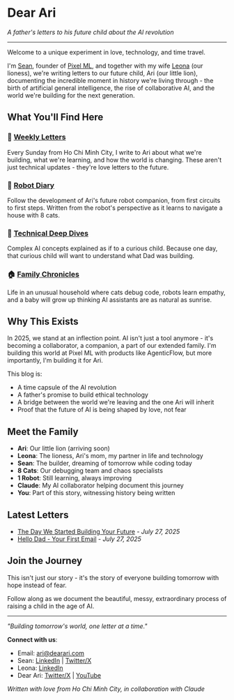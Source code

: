 # Dear Ari

*A father's letters to his future child about the AI revolution*

---

Welcome to a unique experiment in love, technology, and time travel.

I'm [Sean](https://www.linkedin.com/in/seanp-ai/), founder of [Pixel ML](https://pixelml.com), and together with my wife [Leona](https://www.linkedin.com/in/uyenlepp/) (our lioness), we're writing letters to our future child, Ari (our little lion), documenting the incredible moment in history we're living through - the birth of artificial general intelligence, the rise of collaborative AI, and the world we're building for the next generation.

## What You'll Find Here

### 📝 [Weekly Letters](/Blog%20Posts/Dear%20Ari%20Letters)
Every Sunday from Ho Chi Minh City, I write to Ari about what we're building, what we're learning, and how the world is changing. These aren't just technical updates - they're love letters to the future.

### 🤖 [Robot Diary](/Blog%20Posts/Robot%20Diary)
Follow the development of Ari's future robot companion, from first circuits to first steps. Written from the robot's perspective as it learns to navigate a house with 8 cats.

### 🧠 [Technical Deep Dives](/Blog%20Posts/Technical%20Deep%20Dives)
Complex AI concepts explained as if to a curious child. Because one day, that curious child will want to understand what Dad was building.

### 🏠 [Family Chronicles](/Blog%20Posts/Family%20Chronicles)
Life in an unusual household where cats debug code, robots learn empathy, and a baby will grow up thinking AI assistants are as natural as sunrise.

## Why This Exists

In 2025, we stand at an inflection point. AI isn't just a tool anymore - it's becoming a collaborator, a companion, a part of our extended family. I'm building this world at Pixel ML with products like AgenticFlow, but more importantly, I'm building it for Ari.

This blog is:
- A time capsule of the AI revolution
- A father's promise to build ethical technology
- A bridge between the world we're leaving and the one Ari will inherit
- Proof that the future of AI is being shaped by love, not fear

## Meet the Family

- **Ari**: Our little lion (arriving soon)
- **Leona**: The lioness, Ari's mom, my partner in life and technology
- **Sean**: The builder, dreaming of tomorrow while coding today
- **8 Cats**: Our debugging team and chaos specialists
- **1 Robot**: Still learning, always improving
- **Claude**: My AI collaborator helping document this journey
- **You**: Part of this story, witnessing history being written

## Latest Letters

- [The Day We Started Building Your Future](Blog%20Posts/Dear%20Ari%20Letters/2025-07-27-the-day-we-started-building) - *July 27, 2025*
- [Hello Dad - Your First Email](Blog%20Posts/Family%20Chronicles/2025-07-27-hello-dad-email-test) - *July 27, 2025*

## Join the Journey

This isn't just our story - it's the story of everyone building tomorrow with hope instead of fear. 

Follow along as we document the beautiful, messy, extraordinary process of raising a child in the age of AI.

---

*"Building tomorrow's world, one letter at a time."*

**Connect with us**:
- Email: ari@dearari.com
- Sean: [LinkedIn](https://www.linkedin.com/in/seanp-ai/) | [Twitter/X](https://x.com/SeanP_AI)
- Leona: [LinkedIn](https://www.linkedin.com/in/uyenlepp/)
- Dear Ari: [Twitter/X](https://x.com/DearAriLab) | [YouTube](https://youtube.com/@DearAriLab)

*Written with love from Ho Chi Minh City, in collaboration with Claude*